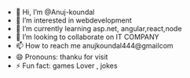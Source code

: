- 👋 Hi, I’m @Anuj-koundal
- 👀 I’m interested in webdevelopment
- 🌱 I’m currently learning asp.net, angular,react,node
- 💞️ I’m looking to collaborate on IT COMPANY
- 📫 How to reach me anujkoundal444@gmailcom
- 😄 Pronouns: thanku for visit 
- ⚡ Fun fact: games Lover , jokes

<!---
Anuj-koundal/Anuj-koundal is a ✨ special ✨ repository because its `README.md` (this file) appears on your GitHub profile.
You can click the Preview link to take a look at your changes.
--->
